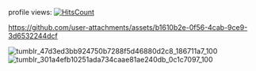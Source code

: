   profile views: [![HitsCount](https://hits.dwyl.com/inhospitable/inhospitable.svg?style=flat-square)](http://hits.dwyl.com/inhospitable/inhospitable)


https://github.com/user-attachments/assets/b1610b2e-0f56-4cab-9ce9-3d6532244dcf

![tumblr_47d3ed3bb924750b7288f5d46880d2c8_186711a7_100](https://github.com/user-attachments/assets/2551d392-01b1-4c7c-84de-374495385936) ![tumblr_301a4efb10251ada734caae81ae240db_0c1c7097_100](https://github.com/user-attachments/assets/9e7943ab-79e3-4cc3-9f65-1f667c682d40)


